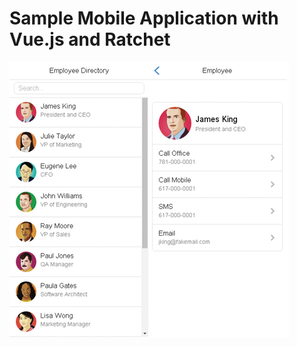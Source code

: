 # Sample Mobile Application with Vue.js and Ratchet

![Alt text](/pics/employee-directory-app.png "Optional title")
